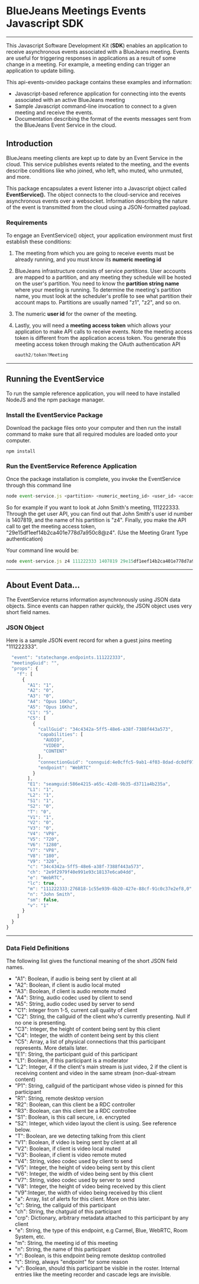 # BlueJeans Meetings Events Javascript SDK

------

This Javascript Software Development Kit (**SDK**) enables an application to receive asynchronous events associated with a BlueJeans meeting.  Events are useful for triggering responses in applications as a result of some change in a meeting.  For example, a meeting ending can trigger an application to update billing.

This api-events-onvideo package contains these examples and information:

- Javascript-based reference application for connecting into the events associated with an active BlueJeans meeting
- Sample Javascript command-line invocation to connect to a given meeting and receive the events.
- Documentation describing the format of the events messages sent from the BlueJeans Event Service in the cloud.



## Introduction

BlueJeans meeting clients are kept up to date by an Event Service in the cloud. This service publishes events related to the meeting, and the events describe conditions like who joined, who left, who muted, who unmuted, and more.

This package encapsulates a event listener into a Javascript object called **EventService().**   The object connects to the cloud-service and receives asynchronous events over a websocket.  Information describing the nature of the event is transmitted from the cloud using a JSON-formatted payload.

### Requirements

To engage an EventService() object, your application environment must first establish these conditions:

1. The meeting from which you are going to receive events must be already running, and you must know its **numeric meeting id**

2. BlueJeans infrastructure consists of service *partitions*.  User accounts are mapped to a partition, and any meeting they schedule will be hosted on the user's partition. You need to know the **partition string name** where your meeting is running.   To determine the meeting's partition name, you must look at the scheduler's profile to see what partition their account maps to.  Partitions are usually named "z1", "z2", and so on.

3. The numeric **user id** for the owner of the meeting.

4. Lastly, you will need a **meeting access token** which allows your application to make API calls to receive events.  Note the meeting access token is different from the application access token.  You generate this meeting access token through making the OAuth authentication API

   ```Javascript
   oauth2/token?Meeting
   ```

------



## Running the EventService

To run the sample reference application, you will need to have installed NodeJS and the npm package manager.

### Install the EventService Package

Download the package files onto your computer and then run the install command to make sure that all required modules are loaded onto your computer.

```javascrpt
npm install
```



### Run the EventService Reference Application

Once the package installation is complete, you invoke the EventService through this command line

```javascript
node event-service.js <partition> <numeric_meeting_id> <user_id> <access_token>
```

So for example if you want to look at John Smith's meeting, 111222333.  Through the get user API, you can find out that John Smith's user id number is 1407819, and the name of his partition is "z4".  Finally, you make the API call to get the meeting access token, "29e15df1eef14b2ca401e778d7a950c8@z4".  (Use the Meeting Grant Type authentication)

Your command line would be:

```javascript
node event-service.js z4 111222333 1407819 29e15df1eef14b2ca401e778d7a950c8@z4
```

------



## About Event Data...

The EventService returns information asynchronously using JSON data objects.  Since events can happen rather quickly, the JSON object uses very short field names.



### JSON Object

Here is a sample JSON event record for when a guest joins meeting "111222333".

```javascript
  "event": "statechange.endpoints.111222333",
  "meetingGuid": "",
  "props": {
    "f": [
      {
        "A1": "1",
        "A2": "0",
        "A3": "0",
        "A4": "Opus 16Khz",
        "A5": "Opus 16Khz",
        "C1": "5",
        "C5": [
          {
            "callGuid": "34c4342a-5ff5-48e6-a38f-7388f443a573",
            "capabilities": [
              "AUDIO",
              "VIDEO",
              "CONTENT"
            ],
            "connectionGuid": "connguid:4e0cffc5-9ab1-4f03-8dad-dc0df9723463",
            "endpoint": "WebRTC"
          }
        ],
        "E1": "seamguid:586e4215-a65c-42d8-9b35-d3711a4b235a",
        "L1": "1",
        "L2": "1",
        "S1": "1",
        "S2": "0",
        "T": "0",
        "V1": "1",
        "V2": "0",
        "V3": "0",
        "V4": "VP8",
        "V5": "720",
        "V6": "1280",
        "V7": "VP8",
        "V8": "180",
        "V9": "320",
        "c": "34c4342a-5ff5-48e6-a38f-7388f443a573",
        "ch": "2e9f2979f40e991e93c18137e6ca04dd",
        "e": "WebRTC",
        "lc": true,
        "m": "111222333:276818-1c55e939-6b20-427e-88cf-91c0c37e2ef8,0",
        "n": "John Smith",
        "sm": false,
        "v": "1"
      }
    ]
  }
}
```

------



### Data Field Definitions

The following list gives the functional meaning of the short JSON field names.

* "A1": Boolean, if audio is being sent by client at all
* "A2": Boolean, if client is audio local muted
* "A3": Boolean, if client is audio remote muted
* "A4": String, audio codec used by client to send
* "A5": String, audio codec used by server to send
* "C1": Integer from 1-5, current call quality of client
* "C2": String, the callguid of the client who's currently presenting. Null if no one is presenting.
* "C3": Integer, the height of content being sent by this client
* "C4": Integer, the width of content being sent by this client
* "C5":  Array, a list of physical connections that this participant represents. More details later.
* "E1": String, the participant guid of this participant
* "L1": Boolean, if this participant is a moderator
* "L2": Integer, 4 if the client's main stream is just video, 2 if the client is receiving content and video in the same stream (non-dual-stream content)
* "P1": String, callguid of the participant whose video is pinned for this participant
* "R1": String, remote desktop version
* "R2": Boolean, can this client be a RDC controller
* "R3": Boolean, can this client be a RDC controllee
* "S1": Boolean, is this call secure, i.e. encrypted
* "S2": Integer, which video layout the client is using. See reference below.
* "T": Boolean, are we detecting talking from this client
* "V1": Boolean, if video is being sent by client at all
* "V2": Boolean, if client is video local muted
* "V3": Boolean, if client is video remote muted
* "V4": String, video codec used by client to send
* "V5": Integer, the height of video being sent by this client
* "V6": Integer, the width of video being sent by this client
* "V7": String, video codec used by server to send
* "V8": Integer, the height of video being received by this client
* "V9":Integer, the width of video being received by this client
* "a": Array, list of alerts for this client. More on this later.
* "c": String, the callguid of this participant
* "ch": String, the chatguid of this participant
* "crp": Dictionary, arbitrary metadata attached to this participant by any client
* "e": String, the type of this endpoint, e.g Carmel, Blue, WebRTC, Room System, etc.
* "m": String, the meeting id of this meeting
* "n": String, the name of this participant
* "r": Boolean, is this endpoint being remote desktop controlled
* "t": String, always "endpoint" for some reason
* "v": Boolean, should this participant be visible in the roster. Internal entries like the meeting recorder and cascade legs are invisible.

